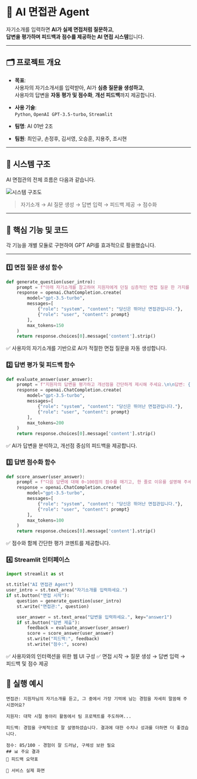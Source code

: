 # 🤖 AI 면접관 Agent

자기소개를 입력하면 **AI가 실제 면접처럼 질문하고**,  
**답변을 평가하며 피드백과 점수를 제공하는 AI 면접 시스템**입니다.

---

## 🗂️ 프로젝트 개요

- **목표**:  
  사용자의 자기소개서를 입력받아, AI가 **심층 질문을 생성하고**,  
  사용자의 답변을 **자동 평가 및 점수화**, **개선 피드백**까지 제공합니다.

- **사용 기술**:  
  `Python`, `OpenAI GPT-3.5-turbo`, `Streamlit`

- **팀명**: AI 01반 2조  
- **팀원**: 최인규, 손정후, 김서영, 오승훈, 지용주, 조시현

---

## 🧠 시스템 구조

AI 면접관의 전체 흐름은 다음과 같습니다.

![시스템 구조도](./assets/ai_interview_pipeline.png)

> 자기소개 → AI 질문 생성 → 답변 입력 → 피드백 제공 → 점수화

---

## 🧩 핵심 기능 및 코드

각 기능을 개별 모듈로 구현하여 GPT API를 효과적으로 활용했습니다.

---

### 1️⃣ 면접 질문 생성 함수

```python
def generate_question(user_intro):
    prompt = f"아래 자기소개를 참고하여 지원자에게 던질 심층적인 면접 질문 한 가지를 만들어 주세요.\n\n자기소개: {user_intro}\n\n면접 질문:"
    response = openai.ChatCompletion.create(
        model="gpt-3.5-turbo",
        messages=[
            {"role": "system", "content": "당신은 뛰어난 면접관입니다."},
            {"role": "user", "content": prompt}
        ],
        max_tokens=150
    )
    return response.choices[0].message['content'].strip()
```
✅ 사용자의 자기소개를 기반으로 AI가 적절한 면접 질문을 자동 생성합니다.

### 2️⃣ 답변 평가 및 피드백 함수
```python
def evaluate_answer(user_answer):
    prompt = f"지원자의 답변을 평가하고 개선점을 간단하게 제시해 주세요.\n\n답변: {user_answer}\n\n평가 및 피드백:"
    response = openai.ChatCompletion.create(
        model="gpt-3.5-turbo",
        messages=[
            {"role": "system", "content": "당신은 뛰어난 면접관입니다."},
            {"role": "user", "content": prompt}
        ],
        max_tokens=200
    )
    return response.choices[0].message['content'].strip()
```
✅ AI가 답변을 분석하고, 개선점 중심의 피드백을 제공합니다.

### 3️⃣ 답변 점수화 함수
```python
def score_answer(user_answer):
    prompt = f"다음 답변에 대해 0~100점의 점수를 매기고, 한 줄로 이유를 설명해 주세요.\n\n답변: {user_answer}\n\n점수와 간단한 코멘트:"
    response = openai.ChatCompletion.create(
        model="gpt-3.5-turbo",
        messages=[
            {"role": "system", "content": "당신은 뛰어난 면접관입니다."},
            {"role": "user", "content": prompt}
        ],
        max_tokens=100
    )
    return response.choices[0].message['content'].strip()
```
✅ 점수와 함께 간단한 평가 코멘트를 제공합니다.

### 4️⃣ Streamlit 인터페이스
```python
import streamlit as st

st.title("AI 면접관 Agent")
user_intro = st.text_area("자기소개를 입력하세요.")
if st.button("면접 시작"):
    question = generate_question(user_intro)
    st.write("면접관:", question)

    user_answer = st.text_area("답변을 입력하세요.", key="answer1")
    if st.button("답변 제출"):
        feedback = evaluate_answer(user_answer)
        score = score_answer(user_answer)
        st.write("피드백:", feedback)
        st.write("점수:", score)
```
✅ 사용자와의 인터랙션을 위한 웹 UI 구성
✅ 면접 시작 → 질문 생성 → 답변 입력 → 피드백 및 점수 제공

## 💬 실행 예시
```plaintext
면접관: 지원자님의 자기소개를 듣고, 그 중에서 가장 기억에 남는 경험을 자세히 말씀해 주시겠어요?

지원자: 대학 시절 동아리 활동에서 팀 프로젝트를 주도하며...

피드백: 경험을 구체적으로 잘 설명하셨습니다. 결과에 대한 수치나 성과를 더하면 더 좋겠습니다.

점수: 85/100 - 경험이 잘 드러남, 구체성 보완 필요
## 📊 주요 결과
🔹 피드백 요약표

🔹 서비스 실제 화면

